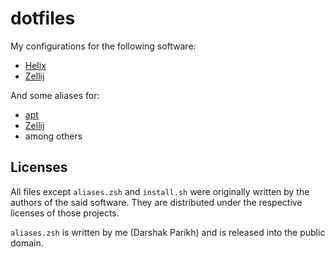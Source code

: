 # dotfiles

My configurations for the following software:

- [Helix](https://helix-editor.com/)
- [Zellij](https://zellij.dev/)

And some aliases for:

- [apt](https://en.wikipedia.org/wiki/Advanced_Packaging_Tool)
- [Zellij](https://zellij.dev/)
- among others



## Licenses

All files except `aliases.zsh` and `install.sh` were originally written by the authors of the
said software. They are distributed under the respective licenses of those projects.

`aliases.zsh` is written by me (Darshak Parikh) and is released into the public domain.
